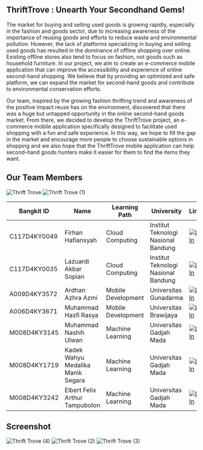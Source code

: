 ## ThriftTrove : Unearth Your Secondhand Gems!

The market for buying and selling used goods is growing rapidly, especially in the fashion and goods sector, due to increasing awareness of the importance of reusing goods and efforts to reduce waste and environmental pollution. However, the lack of platforms specializing in buying and selling used goods has resulted in the dominance of offline shopping over online. Existing offline stores also tend to focus on fashion, not goods such as household furniture. In our project, we aim to create an e-commerce mobile application that can improve the accessibility and experience of online second-hand shopping. We believe that by providing an optimized and safe platform, we can expand the market for second-hand goods and contribute to environmental conservation efforts.

Our team, inspired by the growing fashion thrifting trend and awareness of the positive impact reuse has on the environment, discovered that there was a huge but untapped opportunity in the online second-hand goods market. From there, we decided to develop the ThriftTrove project, an e-commerce mobile application specifically designed to facilitate used shopping with a fun and safe experience. In this way, we hope to fill the gap in the market and encourage more people to choose sustainable options in shopping and we also hope that the ThriftTrove mobile application can help second-hand goods hunters make it easier for them to find the items they want.

## Our Team Members
![Thrift Trove](https://github.com/LazuardiAkbar1/ThriftTrove/assets/130653891/4acde880-169e-4e9a-8b69-7ce24e34c646)
![Thrift Trove (1)](https://github.com/LazuardiAkbar1/ThriftTrove/assets/130653891/84adcaea-8e1b-401b-b32a-b51d0ed7b3aa)


| Bangkit ID    | Name                                  | Learning Path       | University                              | LinkedIn                                                                                           |
|---------------|---------------------------------------|---------------------|-----------------------------------------|----------------------------------------------------------------------------------------------------|
| C117D4KY0049  | Firhan Hafiansyah                     | Cloud Computing     | Institut Teknologi Nasional Bandung     | [![LinkedIn](https://img.shields.io/badge/-LinkedIn-blue?style=flat&logo=Linkedin&logoColor=white)](https://www.linkedin.com/in/firhan-hafiansyah-693105299/)              |
| C117D4KY0035  | Lazuardi Akbar Sopian                 | Cloud Computing     | Institut Teknologi Nasional Bandung     | [![LinkedIn](https://img.shields.io/badge/-LinkedIn-blue?style=flat&logo=Linkedin&logoColor=white)](https://www.linkedin.com/in/lazuardi-akbar-sopian-99a7b71bb/)          |
| A009D4KY3572  | Ardhan Azhra Azmi                     | Mobile Development  | Universitas Gunadarma                   | [![LinkedIn](https://img.shields.io/badge/-LinkedIn-blue?style=flat&logo=Linkedin&logoColor=white)]([https://www.linkedin.com/in/ardhan-azhra-azmi](https://www.linkedin.com/in/ardhan-azhra-azmi-a86b49203/))              |
| A006D4KY3671  | Muhammad Hasfi Rasya                  | Mobile Development  | Universitas Brawijaya                   | [![LinkedIn](https://img.shields.io/badge/-LinkedIn-blue?style=flat&logo=Linkedin&logoColor=white)](http://www.linkedin.com/in/hasfirasya)           |
| M008D4KY3145  | Muhammad Nashih Ulwan                 | Machine Learning    | Universitas Gadjah Mada                 | [![LinkedIn](https://img.shields.io/badge/-LinkedIn-blue?style=flat&logo=Linkedin&logoColor=white)](https://www.linkedin.com/in/nashih-ulwan/)           |
| M008D4KY1719  | Kadek Wahyu Medalika Manik Segara     | Machine Learning    | Universitas Gadjah Mada                 | [![LinkedIn](https://img.shields.io/badge/-LinkedIn-blue?style=flat&logo=Linkedin&logoColor=white)](https://www.linkedin.com/in/kadek-wahyu-medalika-manik-segara) |
| M008D4KY3242  | Elbert Felix Arthur Tampubolon        | Machine Learning    | Universitas Gadjah Mada                 | [![LinkedIn](https://img.shields.io/badge/-LinkedIn-blue?style=flat&logo=Linkedin&logoColor=white)](https://www.linkedin.com/in/elbert-tampubolon-0366a0206/)  |

## Screenshot
![Thrift Trove (4)](https://github.com/LazuardiAkbar1/ThriftTrove/assets/130653891/33a43252-fd31-4db4-8299-7dc0727c5e97)
![Thrift Trove (2)](https://github.com/LazuardiAkbar1/ThriftTrove/assets/130653891/a0c67b0e-5c31-47e3-802a-3765b642f2b4)
![Thrift Trove (3)](https://github.com/LazuardiAkbar1/ThriftTrove/assets/130653891/c4e43d21-0aaf-4741-a4b6-6e01eb7870fc)

